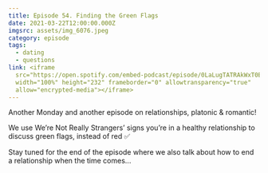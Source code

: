 ```yaml
---
title: Episode 54. Finding the Green Flags
date: 2021-03-22T12:00:00.000Z
imgsrc: assets/img_6076.jpeg
category: episode
tags:
  - dating
  - questions
link: <iframe
  src="https://open.spotify.com/embed-podcast/episode/0LaLugTATRAkWxT0ECtOu3"
  width="100%" height="232" frameborder="0" allowtransparency="true"
  allow="encrypted-media"></iframe>
---
```

Another Monday and another episode on relationships, platonic & romantic! 

We use We’re Not Really Strangers’ signs you’re in a healthy relationship to discuss green flags, instead of red ✅

Stay tuned for the end of the episode where we also talk about how to end a relationship when the time comes...